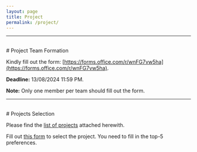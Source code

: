 ```yaml
---
layout: page
title: Project
permalink: /project/
---
```


---
<br>
# Project Team Formation

Kindly fill out the form: [https://forms.office.com/r/wnFG7vw5ha](https://forms.office.com/r/wnFG7vw5ha).

**Deadline:** 13/08/2024 11:59 PM.

**Note:** Only one member per team should fill out the form.


---
<br>
# Projects Selection

Please find the [list of projects](/_assignments/ELL409-Projects.pdf) attached herewith.

Fill out [this form](https://forms.office.com/r/8cx1fvd2T1) to select the project. You need to fill in the top-5 preferences.
